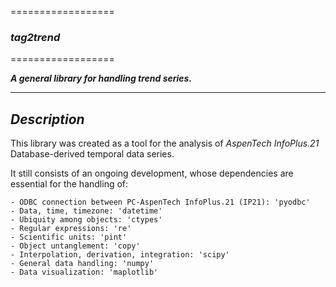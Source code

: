 ==================
### *tag2trend*
==================

***A general library for handling trend series.***

----------------
*Description*
----------------

This library was created as a tool for the analysis of *AspenTech InfoPlus.21* Database-derived temporal data series.

It still consists of an ongoing development, whose dependencies are essential for the handling of:

    - ODBC connection between PC-AspenTech InfoPlus.21 (IP21): 'pyodbc'
    - Data, time, timezone: 'datetime'
    - Ubiquity among objects: 'ctypes'
    - Regular expressions: 're'
    - Scientific units: 'pint'
    - Object untanglement: 'copy'
    - Interpolation, derivation, integration: 'scipy'
    - General data handling: 'numpy'
    - Data visualization: 'maplotlib'



